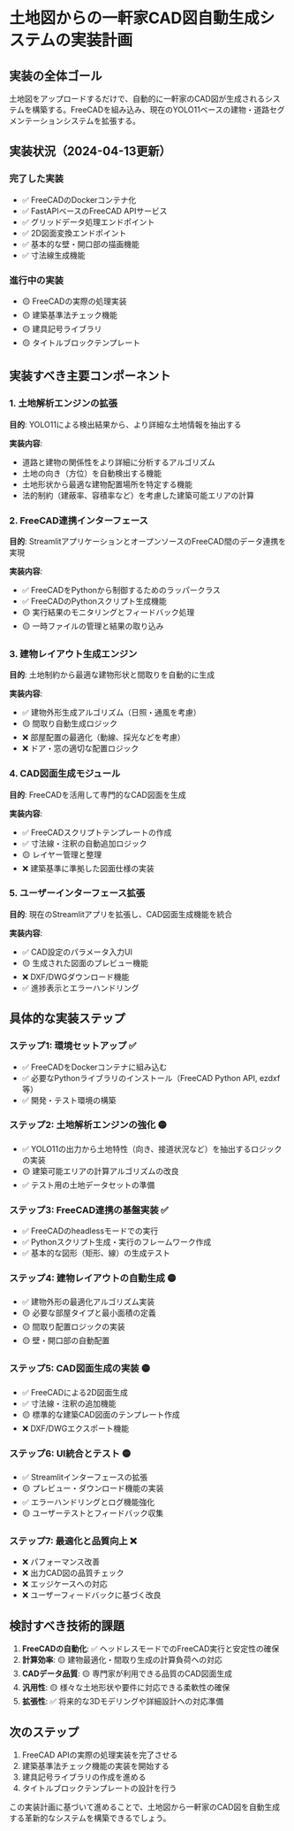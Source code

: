 # 土地図からの一軒家CAD図自動生成システムの実装計画

## 実装の全体ゴール
土地図をアップロードするだけで、自動的に一軒家のCAD図が生成されるシステムを構築する。FreeCADを組み込み、現在のYOLO11ベースの建物・道路セグメンテーションシステムを拡張する。

## 実装状況（2024-04-13更新）

### 完了した実装
- ✅ FreeCADのDockerコンテナ化
- ✅ FastAPIベースのFreeCAD APIサービス
- ✅ グリッドデータ処理エンドポイント
- ✅ 2D図面変換エンドポイント
- ✅ 基本的な壁・開口部の描画機能
- ✅ 寸法線生成機能

### 進行中の実装
- 🟡 FreeCADの実際の処理実装
- 🟡 建築基準法チェック機能
- 🟡 建具記号ライブラリ
- 🟡 タイトルブロックテンプレート

## 実装すべき主要コンポーネント

### 1. 土地解析エンジンの拡張

**目的**: YOLO11による検出結果から、より詳細な土地情報を抽出する

**実装内容**:
- 道路と建物の関係性をより詳細に分析するアルゴリズム
- 土地の向き（方位）を自動検出する機能
- 土地形状から最適な建物配置場所を特定する機能
- 法的制約（建蔽率、容積率など）を考慮した建築可能エリアの計算

### 2. FreeCAD連携インターフェース

**目的**: StreamlitアプリケーションとオープンソースのFreeCAD間のデータ連携を実現

**実装内容**:
- ✅ FreeCADをPythonから制御するためのラッパークラス
- ✅ FreeCADのPythonスクリプト生成機能
- 🟡 実行結果のモニタリングとフィードバック処理
- 🟡 一時ファイルの管理と結果の取り込み

### 3. 建物レイアウト生成エンジン

**目的**: 土地制約から最適な建物形状と間取りを自動的に生成

**実装内容**:
- ✅ 建物外形生成アルゴリズム（日照・通風を考慮）
- 🟡 間取り自動生成ロジック
- ❌ 部屋配置の最適化（動線、採光などを考慮）
- ❌ ドア・窓の適切な配置ロジック

### 4. CAD図面生成モジュール

**目的**: FreeCADを活用して専門的なCAD図面を生成

**実装内容**:
- ✅ FreeCADスクリプトテンプレートの作成
- ✅ 寸法線・注釈の自動追加ロジック
- 🟡 レイヤー管理と整理
- ❌ 建築基準に準拠した図面仕様の実装

### 5. ユーザーインターフェース拡張

**目的**: 現在のStreamlitアプリを拡張し、CAD図面生成機能を統合

**実装内容**:
- ✅ CAD設定のパラメータ入力UI
- 🟡 生成された図面のプレビュー機能
- ❌ DXF/DWGダウンロード機能
- ✅ 進捗表示とエラーハンドリング

## 具体的な実装ステップ

### ステップ1: 環境セットアップ ✅
- ✅ FreeCADをDockerコンテナに組み込む
- ✅ 必要なPythonライブラリのインストール（FreeCAD Python API, ezdxf等）
- ✅ 開発・テスト環境の構築

### ステップ2: 土地解析エンジンの強化 🟡
- ✅ YOLO11の出力から土地特性（向き、接道状況など）を抽出するロジックの実装
- 🟡 建築可能エリアの計算アルゴリズムの改良
- ✅ テスト用の土地データセットの準備

### ステップ3: FreeCAD連携の基盤実装 ✅
- ✅ FreeCADのheadlessモードでの実行
- ✅ Pythonスクリプト生成・実行のフレームワーク作成
- ✅ 基本的な図形（矩形、線）の生成テスト

### ステップ4: 建物レイアウトの自動生成 🟡
- ✅ 建物外形の最適化アルゴリズム実装
- 🟡 必要な部屋タイプと最小面積の定義
- 🟡 間取り配置ロジックの実装
- 🟡 壁・開口部の自動配置

### ステップ5: CAD図面生成の実装 🟡
- ✅ FreeCADによる2D図面生成
- ✅ 寸法線・注釈の追加機能
- 🟡 標準的な建築CAD図面のテンプレート作成
- ❌ DXF/DWGエクスポート機能

### ステップ6: UI統合とテスト 🟡
- ✅ Streamlitインターフェースの拡張
- 🟡 プレビュー・ダウンロード機能の実装
- ✅ エラーハンドリングとログ機能強化
- 🟡 ユーザーテストとフィードバック収集

### ステップ7: 最適化と品質向上 ❌
- ❌ パフォーマンス改善
- ❌ 出力CAD図の品質チェック
- ❌ エッジケースへの対応
- ❌ ユーザーフィードバックに基づく改良

## 検討すべき技術的課題

1. **FreeCADの自動化**: ✅ ヘッドレスモードでのFreeCAD実行と安定性の確保
2. **計算効率**: 🟡 建物最適化・間取り生成の計算負荷への対応
3. **CADデータ品質**: 🟡 専門家が利用できる品質のCAD図面生成
4. **汎用性**: 🟡 様々な土地形状や要件に対応できる柔軟性の確保
5. **拡張性**: ✅ 将来的な3Dモデリングや詳細設計への対応準備

## 次のステップ

1. FreeCAD APIの実際の処理実装を完了させる
2. 建築基準法チェック機能の実装を開始する
3. 建具記号ライブラリの作成を進める
4. タイトルブロックテンプレートの設計を行う

この実装計画に基づいて進めることで、土地図から一軒家のCAD図を自動生成する革新的なシステムを構築できるでしょう。